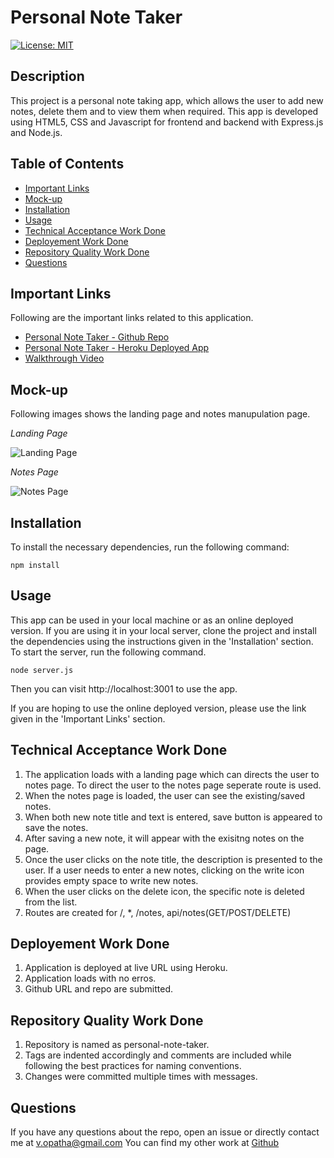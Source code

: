 # Personal Note Taker

  [![License: MIT](https://img.shields.io/badge/License-MIT-yellow.svg)](https://opensource.org/licenses/MIT)
     
  ## Description
  This project is a personal note taking app, which allows the user to add new notes, delete them and to view them when required. This app is developed using HTML5, CSS and Javascript for frontend and backend with Express.js and Node.js.
  
  ## Table of Contents
  * [Important Links](#Important-Links)
  * [Mock-up](#Mock-up)
  * [Installation](#Installation)
  * [Usage](#Usage)
  * [Technical Acceptance Work Done](#Technical-Acceptance-Work-Done)
  * [Deployement Work Done](#Deployement-Work-Done)
  * [Repository Quality Work Done](#Repository-Quality-Work-Done)
  * [Questions](#Questions)
  
  ## Important Links
  Following are the important links related to this application.
  * [Personal Note Taker - Github Repo](https://github.com/vish-opatha/personal-note-taker)
  * [Personal Note Taker - Heroku Deployed App](https://personal-note-taker-v.herokuapp.com/)
  * [Walkthrough Video](https://drive.google.com/file/d/1vhYlg1mLTU8D2uR8s-dZn54WPvT2Ks2J/view?usp=sharing)

  ## Mock-up
  Following images shows the landing page and notes manupulation page.

  *Landing Page*

  ![Landing Page](./images/prompts.JPG)

  *Notes Page*

  ![Notes Page](./images/prompts.JPG)

  ## Installation
  To install the necessary dependencies, run the following command:

  ```
  npm install 
  ```
  
  ## Usage
  This app can be used in your local machine or as an online deployed version. If you are using it in your local server, clone the project and install the dependencies using the instructions given in the 'Installation' section. To start the server, run the following command.

  ```
  node server.js
  ```

  Then you can visit http://localhost:3001 to use the app. 

  If you are hoping to use the online deployed version, please use the link given in the 'Important Links' section.

  ## Technical Acceptance Work Done
  1. The application loads with a landing page which can directs the user to notes page. To direct the user to the notes page seperate route is used.
  2. When the notes page is loaded, the user can see the existing/saved notes.
  3. When both new note title and text is entered, save button is appeared to save the notes.
  4. After saving a new note, it will appear with the exisitng notes on the page.
  5. Once the user clicks on the note title, the description is presented to the user. If a user needs to enter a new notes, clicking on the write icon provides empty space to write new notes.
  6. When the user clicks on the delete icon, the specific note is deleted from the list.
  7. Routes are created for /, *, /notes, api/notes(GET/POST/DELETE) 

  ## Deployement Work Done
  1. Application is deployed at live URL using Heroku.
  2. Application loads with no erros.
  3. Github URL and repo are submitted.  
  ## Repository Quality Work Done
  1. Repository is named as personal-note-taker.
  2. Tags are indented accordingly and comments are included while following the best practices for naming conventions.
  3. Changes were committed multiple times with messages.

  ## Questions
  If you have any questions about the repo, open an issue or directly contact me at <v.opatha@gmail.com> You can find my other work at [Github](https://github.com/vish-op)